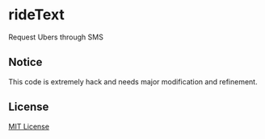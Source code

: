 # rideText
Request Ubers through SMS

## Notice
This code is extremely hack and needs major modification and refinement.

## License
[MIT License](LICENSE)
